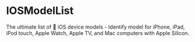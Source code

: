 # IOSModelList

The ultimate list of  iOS device models - Identify model for iPhone, iPad, iPod touch, Apple Watch, Apple TV, and Mac computers with Apple Silicon.
